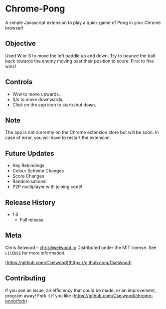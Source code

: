 # Chrome-Pong
A simple Javascript extension to play a quick game of Pong in your Chrome browser!

## Objective
Used W or S to move the left paddle up and down. Try to bounce the ball back towards the enemy moving past their position to score. First to five wins!

## Controls
- W/w to move upwards.
- S/s to move downwards.
- Click on the app icon to start/shut down.

## Note
The app is not currently on the Chrome extension store but will be soon. In case of error, you will have to restart the extension.

## Future Updates
- Key Rebindings
- Colour Scheme Changes
- Score Changes
- Randomisations!
- P2P multiplayer with joining code!

## Release History
* 1.0
    * Full release
    
## Meta

Chris Selwood – chris@selwood.io
Distributed under the MIT license. See ``LICENSE`` for more information.

[https://github.com/Cselwood](https://github.com/Cselwood)

## Contributing

If you see an issue, an efficiency that could be made, or an improvement, program away!
Fork it if you like (<https://github.com/Cselwood/chrome-pong/fork>)